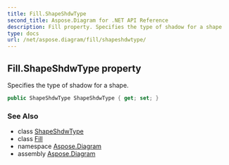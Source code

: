 ```yaml
---
title: Fill.ShapeShdwType
second_title: Aspose.Diagram for .NET API Reference
description: Fill property. Specifies the type of shadow for a shape
type: docs
url: /net/aspose.diagram/fill/shapeshdwtype/
---
```

## Fill.ShapeShdwType property

Specifies the type of shadow for a shape.

```csharp
public ShapeShdwType ShapeShdwType { get; set; }
```

### See Also

* class [ShapeShdwType](../../shapeshdwtype/)
* class [Fill](../)
* namespace [Aspose.Diagram](../../fill/)
* assembly [Aspose.Diagram](../../../)


